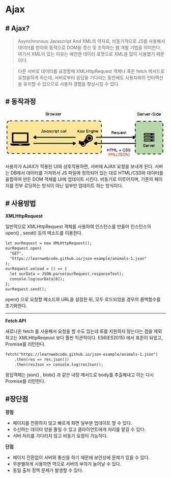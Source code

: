 # Ajax

## # Ajax?

> Asynchronous Javascript And XML의 약자로, 비동기적으로 JS를 사용해서 데이터를 받아와 동적으로 DOM을 갱신 및 조작하는 웹 개발 기법을 의미한다. 여기서 XML이 있는 이유는 예전엔 데이터 포맷으로 XML을 많이 사용했기 때문이다.

> 다른 서버로 데이터를 요청할때 XMLHttpRequest 객체나 혹은 fetch 메서드로 요청을하게 하는데, 서버로부터 응답을 기다리는 동안에도 사용자와의 인터랙션을 유지할 수 있으므로 사용자 경험을 향상시킬 수 있다.

## # 동작과정

<img src="./img/ajax.png">

사용자가 AJAX가 적용된 UI와 상호작용하면, 서버에 AJAX 요청을 보내게 된다. 서버는 DB에서 데이터를 가져와서 JS 파일에 정의되어 있는 대로 HTML/CSS와 데이터를 융합하여 만든 DOM 객체를 UI에 업데이트 시킨다. 비동기로 이루어지며, 기존의 페이지를 전부 로딩하는 방식이 아닌 일부만 업데이트 하는 방식이다.

## # 사용방법

**XMLHttpRequest**

일반적으로 XMLHttpRequest 객체를 사용하여 인스턴스를 만들어 인스턴스의 open() , send() 등의 메소드를 이용한다.

```
let ourRequest = new XMLHttpRequest();
ourRequest.open(
  "GET",
  "https://learnwebcode.github.io/json-example/animals-1.json"
);
ourRequest.onload = () => {
  let ourData = JSON.parse(ourRequest.responseText);
  console.log(ourData[0]);
};
ourRequest.send();
```

open() 으로 요청할 메소드와 URL을 설정한 뒤, 모두 로드되었을 경우의 콜백함수를 초기화한다.

<hr />

**Fetch API**

새로나온 fetch 를 사용해서 요청을 할 수도 있는데 IE를 지원하지 않는다는 점을 제외하고는 XMLHttpReqeust 보다 훨씬 직관적이다. ES6(ES2015) 에서 표준이 되었고, Promise를 리턴한다.

```
fetch("https://learnwebcode.github.io/json-example/animals-1.json")
	.then(res => res.json())
	.then(resJson => console.log(resJson));
```

응답객체는 json() , blob() 과 같은 내장 메서드로 body를 추출해내고 이는 다시 Promise를 리턴한다.

## #장단점

**장점**

- 페이지를 전환하지 않고 빠르게 화면 일부분 업데이트 할 수 있다.
- 수신하는 데이터 양을 줄일 수 있고 클라이언트에게 처리를 맡길 수 있다.
- 서버 처리를 기다리지 않고 비동기 요청이 가능하다.

**단점**

- 페이지 전환없이 서버와 통신을 하기 때문에 보안상에 문제가 있을 수 있다.
- 무분별하게 사용하면 역으로 서버의 부하가 늘어날 수 있다.
- 동일 출처 정책 문제가 발생할 수 있다.

